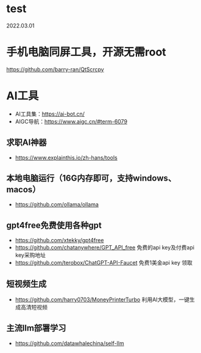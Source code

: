 # test

2022.03.01


# 手机电脑同屏工具，开源无需root
https://github.com/barry-ran/QtScrcpy

# AI工具

* AI工具集：https://ai-bot.cn/
* AIGC导航：https://www.aigc.cn/#term-6079

## 求职AI神器
* https://www.explainthis.io/zh-hans/tools

## 本地电脑运行（16G内存即可，支持windows、macos）
* https://github.com/ollama/ollama

## gpt4free免费使用各种gpt
* https://github.com/xtekky/gpt4free
* https://github.com/chatanywhere/GPT_API_free   免费的api key及付费api key采购地址  
* https://github.com/terobox/ChatGPT-API-Faucet   免费1美金api key 领取


## 短视频生成 
* https://github.com/harry0703/MoneyPrinterTurbo  利用AI大模型，一键生成高清短视频

## 主流llm部署学习
* https://github.com/datawhalechina/self-llm
